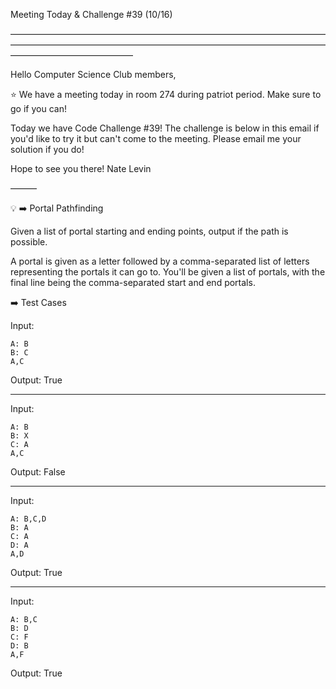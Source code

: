 Meeting Today & Challenge #39 (10/16)

——————————————————————————————————————————————————————————————————————————————————————

Hello Computer Science Club members,

⭐️ We have a meeting today in room 274 during patriot period.
Make sure to go if you can!

Today we have Code Challenge #39! The challenge is below in this email if you'd like to try it but can't come to the meeting. Please email me your solution if you do!

Hope to see you there!
Nate Levin

———

💡 ➡️ Portal Pathfinding

Given a list of portal starting and ending points, output if the path is possible.

A portal is given as a letter followed by a comma-separated list of letters representing the portals it can go to.
You'll be given a list of portals, with the final line being the comma-separated start and end portals.

➡️ Test Cases

Input:

```
A: B
B: C
A,C
```

Output: True

---

Input:

```
A: B
B: X
C: A
A,C
```

Output: False

---

Input:

```
A: B,C,D
B: A
C: A
D: A
A,D
```

Output: True

---

Input:

```
A: B,C
B: D
C: F
D: B
A,F
```

Output: True
